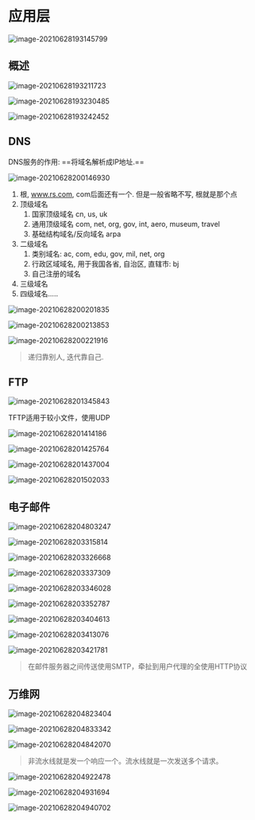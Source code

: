# 应用层

![image-20210628193145799](Images/image-20210628193145799.png)

## 概述

![image-20210628193211723](Images/image-20210628193211723.png)

![image-20210628193230485](Images/image-20210628193230485.png)

![image-20210628193242452](Images/image-20210628193242452.png)

## DNS

DNS服务的作用: ==将域名解析成IP地址.==

![image-20210628200146930](Images/image-20210628200146930.png)

1. 根,  www.rs.com, com后面还有一个. 但是一般省略不写, 根就是那个点
2. 顶级域名
    1. 国家顶级域名 cn, us, uk
    2. 通用顶级域名 com, net, org, gov, int, aero, museum, travel
    3. 基础结构域名/反向域名 arpa
3. 二级域名
    1. 类别域名: ac, com, edu, gov, mil, net, org
    2. 行政区域域名, 用于我国各省, 自治区, 直辖市: bj
    3. 自己注册的域名
4. 三级域名
5. 四级域名.....

![image-20210628200201835](Images/image-20210628200201835.png)

![image-20210628200213853](Images/image-20210628200213853.png)

![image-20210628200221916](Images/image-20210628200221916.png)

> 递归靠别人, 迭代靠自己.

## FTP

![image-20210628201345843](Images/image-20210628201345843.png)

TFTP适用于较小文件，使用UDP

![image-20210628201414186](Images/image-20210628201414186.png)

![image-20210628201425764](Images/image-20210628201425764.png)

![image-20210628201437004](Images/image-20210628201437004.png)

![image-20210628201502033](Images/image-20210628201502033.png)

## 电子邮件

![image-20210628204803247](Images/image-20210628204803247.png)

![image-20210628203315814](Images/image-20210628203315814.png)

![image-20210628203326668](Images/image-20210628203326668.png)

![image-20210628203337309](Images/image-20210628203337309.png)

![image-20210628203346028](Images/image-20210628203346028.png)

![image-20210628203352787](Images/image-20210628203352787.png)

![image-20210628203404613](Images/image-20210628203404613.png)

![image-20210628203413076](Images/image-20210628203413076.png)

![image-20210628203421781](Images/image-20210628203421781.png)

> 在邮件服务器之间传送使用SMTP，牵扯到用户代理的全使用HTTP协议

## 万维网

![image-20210628204823404](Images/image-20210628204823404.png)

![image-20210628204833342](Images/image-20210628204833342.png)

![image-20210628204842070](Images/image-20210628204842070.png)

> 非流水线就是发一个响应一个。流水线就是一次发送多个请求。

![image-20210628204922478](Images/image-20210628204922478.png)

![image-20210628204931694](Images/image-20210628204931694.png)

![image-20210628204940702](Images/image-20210628204940702.png)


